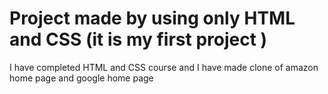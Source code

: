 # Project made by using only HTML and CSS (it is my first project )
I have completed HTML and CSS course and I have made clone of amazon home page and google home page
